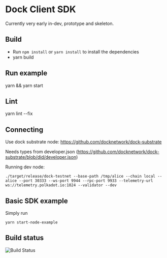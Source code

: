 # Dock Client SDK

Currently very early in-dev, prototype and skeleton.

## Build
- Run `npm install` or `yarn install` to install the dependencies
- yarn build

## Run example
yarn && yarn start

## Lint
yarn lint --fix

## Connecting

Use dock substrate node: https://github.com/docknetwork/dock-substrate

Needs types from developer.json (https://github.com/docknetwork/dock-substrate/blob/did/developer.json)

Running dev node:
```
./target/release/dock-testnet --base-path /tmp/alice --chain local --alice --port 30333 --ws-port 9944 --rpc-port 9933 --telemetry-url ws://telemetry.polkadot.io:1024 --validator --dev
```

## Basic SDK example

Simply run
```
yarn start-node-example
```

## Build status
![Build Status](https://github.com/docknetwork/client-sdk/workflows/Node.js%20CI/badge.svg "Build Status")
